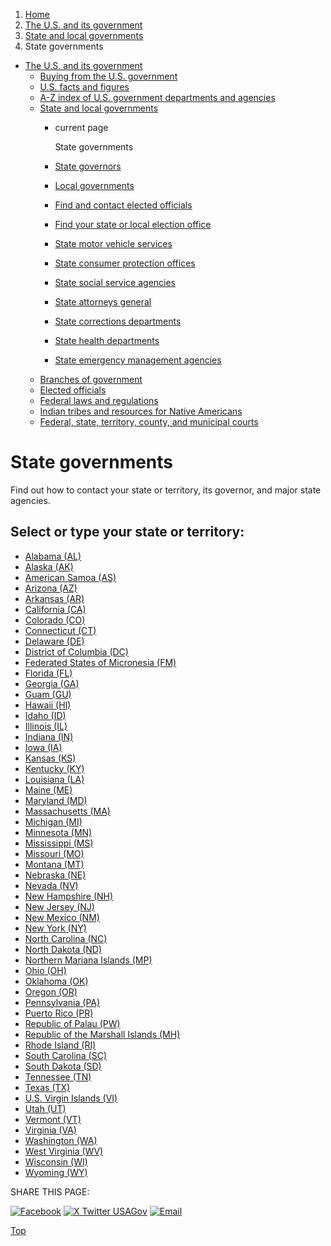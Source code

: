1. [Home](/)
2. [The U.S. and its government](/about-the-us)
3. [State and local governments](/state-local-governments)
4. State governments

* [The U.S. and its government](/about-the-us)
  + [Buying from the U.S. government](/buy-from-government)
  + [U.S. facts and figures](/facts-figures)
  + [A-Z index of U.S. government departments and agencies](/agency-index)
  + [State and local governments](/state-local-governments)
    - current page

      State governments
    - [State governors](/state-governor)
    - [Local governments](/local-governments)
    - [Find and contact elected officials](/elected-officials)
    - [Find your state or local election office](/state-election-office)
    - [State motor vehicle services](/state-motor-vehicle-services)
    - [State consumer protection offices](/state-consumer)
    - [State social service agencies](/state-social-services)
    - [State attorneys general](/state-attorney-general)
    - [State corrections departments](/state-corrections)
    - [State health departments](/state-health)
    - [State emergency management agencies](/state-emergency-management)
  + [Branches of government](/branches-of-government)
  + [Elected officials](/elected-officials)
  + [Federal laws and regulations](/laws-and-regulations)
  + [Indian tribes and resources for Native Americans](/tribes)
  + [Federal, state, territory, county, and municipal courts](/courts)

State governments
=================

Find out how to contact your state or territory, its governor, and major state agencies.

Select or type your state or territory:
---------------------------------------

* [Alabama (AL)](/states/alabama)
* [Alaska (AK)](/states/alaska)
* [American Samoa (AS)](/states/american-samoa)
* [Arizona (AZ)](/states/arizona)
* [Arkansas (AR)](/states/arkansas)
* [California (CA)](/states/california)
* [Colorado (CO)](/states/colorado)
* [Connecticut (CT)](/states/connecticut)
* [Delaware (DE)](/states/delaware)
* [District of Columbia (DC)](/states/district-of-columbia)
* [Federated States of Micronesia (FM)](/states/federated-states-of-micronesia)
* [Florida (FL)](/states/florida)
* [Georgia (GA)](/states/georgia)
* [Guam (GU)](/states/guam)
* [Hawaii (HI)](/states/hawaii)
* [Idaho (ID)](/states/idaho)
* [Illinois (IL)](/states/illinois)
* [Indiana (IN)](/states/indiana)
* [Iowa (IA)](/states/iowa)
* [Kansas (KS)](/states/kansas)
* [Kentucky (KY)](/states/kentucky)
* [Louisiana (LA)](/states/louisiana)
* [Maine (ME)](/states/maine)
* [Maryland (MD)](/states/maryland)
* [Massachusetts (MA)](/states/massachusetts)
* [Michigan (MI)](/states/michigan)
* [Minnesota (MN)](/states/minnesota)
* [Mississippi (MS)](/states/mississippi)
* [Missouri (MO)](/states/missouri)
* [Montana (MT)](/states/montana)
* [Nebraska (NE)](/states/nebraska)
* [Nevada (NV)](/states/nevada)
* [New Hampshire (NH)](/states/new-hampshire)
* [New Jersey (NJ)](/states/new-jersey)
* [New Mexico (NM)](/states/new-mexico)
* [New York (NY)](/states/new-york)
* [North Carolina (NC)](/states/north-carolina)
* [North Dakota (ND)](/states/north-dakota)
* [Northern Mariana Islands (MP)](/states/northern-mariana-islands)
* [Ohio (OH)](/states/ohio)
* [Oklahoma (OK)](/states/oklahoma)
* [Oregon (OR)](/states/oregon)
* [Pennsylvania (PA)](/states/pennsylvania)
* [Puerto Rico (PR)](/states/puerto-rico)
* [Republic of Palau (PW)](/states/republic-of-palau)
* [Republic of the Marshall Islands (MH)](/states/republic-of-the-marshall-islands)
* [Rhode Island (RI)](/states/rhode-island)
* [South Carolina (SC)](/states/south-carolina)
* [South Dakota (SD)](/states/south-dakota)
* [Tennessee (TN)](/states/tennessee)
* [Texas (TX)](/states/texas)
* [U.S. Virgin Islands (VI)](/states/u-s-virgin-islands)
* [Utah (UT)](/states/utah)
* [Vermont (VT)](/states/vermont)
* [Virginia (VA)](/states/virginia)
* [Washington (WA)](/states/washington)
* [West Virginia (WV)](/states/west-virginia)
* [Wisconsin (WI)](/states/wisconsin)
* [Wyoming (WY)](/states/wyoming)

SHARE THIS PAGE:

[![Facebook](/themes/custom/usagov/images/social-media-icons/Facebook_Icon.svg)](https://www.facebook.com/sharer/sharer.php?u=https://www.usa.gov/state-governments&v=3)
[![X Twitter USAGov](/themes/custom/usagov/images/social-media-icons/X_Twitter_Icon.svg?version=2)](https://twitter.com/intent/tweet?source=webclient&text=https://www.usa.gov/state-governments)
[![Email](/themes/custom/usagov/images/social-media-icons/Email_Icon.svg?version=2)](mailto:?subject=https://www.usa.gov/state-governments)

[Top](#main-content)